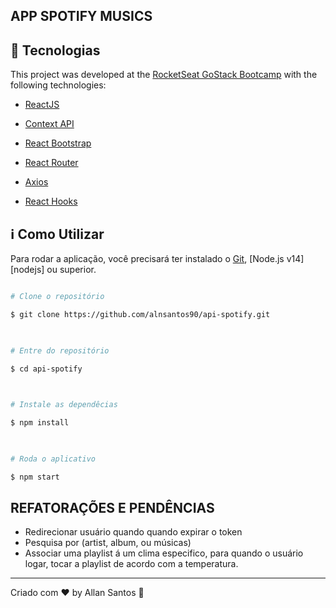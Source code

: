 

 ## APP SPOTIFY MUSICS


## :rocket: Tecnologias

  

This project was developed at the [RocketSeat GoStack Bootcamp](https://rocketseat.com.br/bootcamp) with the following technologies:

  

- [ReactJS](https://reactjs.org/)

- [Context API](https://pt-br.reactjs.org/docs/context.html)

- [React Bootstrap](https://react-bootstrap.netlify.app/)

- [React Router](https://reactrouter.com/web/guides/quick-start)

- [Axios](https://github.com/axios/axios)

- [React Hooks](https://pt-br.reactjs.org/docs/hooks-intro.html)


## :information_source: Como Utilizar

  

Para rodar a aplicação, você precisará ter instalado o  [Git](https://git-scm.com), [Node.js v14][nodejs] ou superior.

  

```bash

# Clone o repositório

$ git clone https://github.com/alnsantos90/api-spotify.git

  

# Entre do repositório

$ cd api-spotify

  

# Instale as dependêcias

$ npm install

  

# Roda o aplicativo

$ npm start

```

## REFATORAÇÕES E PENDÊNCIAS

- Redirecionar usuário quando quando expirar o token
- Pesquisa por (artist, album, ou músicas)
- Associar uma playlist á um clima especifico, para quando o usuário logar, tocar a playlist de acordo com a temperatura.
- ---

  

Criado com ♥ by Allan Santos :wave: 
